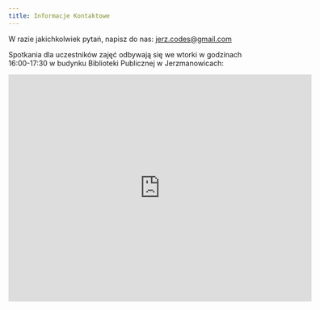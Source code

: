 ```yaml
---
title: Informacje Kontaktowe
---
```


W razie jakichkolwiek pytań, napisz do nas: jerz.codes@gmail.com

Spotkania dla uczestników zajęć odbywają się we wtorki w godzinach 16:00-17:30 w budynku Biblioteki Publicznej w Jerzmanowicach:

<iframe src="https://www.google.com/maps/embed?pb=!1m18!1m12!1m3!1d796.8285367336864!2d19.747872651860742!3d50.21233120906729!2m3!1f0!2f0!3f0!3m2!1i1024!2i768!4f13.1!3m3!1m2!1s0x4716f9128251ff5d%3A0x2fd07c1c194a8588!2sGminny%20O%C5%9Brodek%20Kultury!5e0!3m2!1sen!2spl!4v1662808614746!5m2!1sen!2spl" width="600" height="450" style="border:0;" allowfullscreen="" loading="lazy" referrerpolicy="no-referrer-when-downgrade"></iframe>
